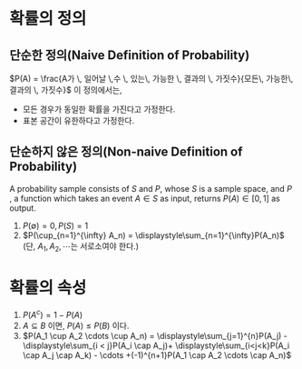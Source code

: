 
# 확률의 정의

## 단순한 정의(Naive Definition of Probability)
$P(A) = \frac{A가 \, 일어날 \,수 \, 있는\, 가능한 \, 결과의 \, 가짓수}{모든\, 가능한\, 결과의 \, 가짓수}$ 
이 정의에서는,
- 모든 경우가 동일한 확률을 가진다고 가정한다.
- 표본 공간이 유한하다고 가정한다.

## 단순하지 않은 정의(Non-naive Definition of Probability)
A probability sample consists of $S$ and $P$, whose $S$ is a sample space, and $P$ , a function which takes an event $A\in S$ as input, returns ${P(A)}\in[0,1]$  as output.
 1. $P( \emptyset) = 0, P(S) = 1$
 2. $P(\cup_{n=1}^{\infty} A_n) = \displaystyle\sum_{n=1}^{\infty}P(A_n)$ (단, $A_1, A_2, \cdots$는 서로소여야 한다.)
# 확률의 속성
1. $P(A^c) = 1 - P(A)$
2. $A \subseteq B$ 이면, $P(A) \leq P(B)$ 이다.
3. $P(A_1 \cup A_2 \cdots \cup A_n) = \displaystyle\sum_{j=1}^{n}P(A_j) - \displaystyle\sum_{i < j}P(A_i \cap A_j)+ \displaystyle\sum_{i<j<k}P(A_i \cap A_j \cap A_k) - \cdots +(-1)^{n+1}P(A_1 \cap A_2 \cdots \cap A_n)$
